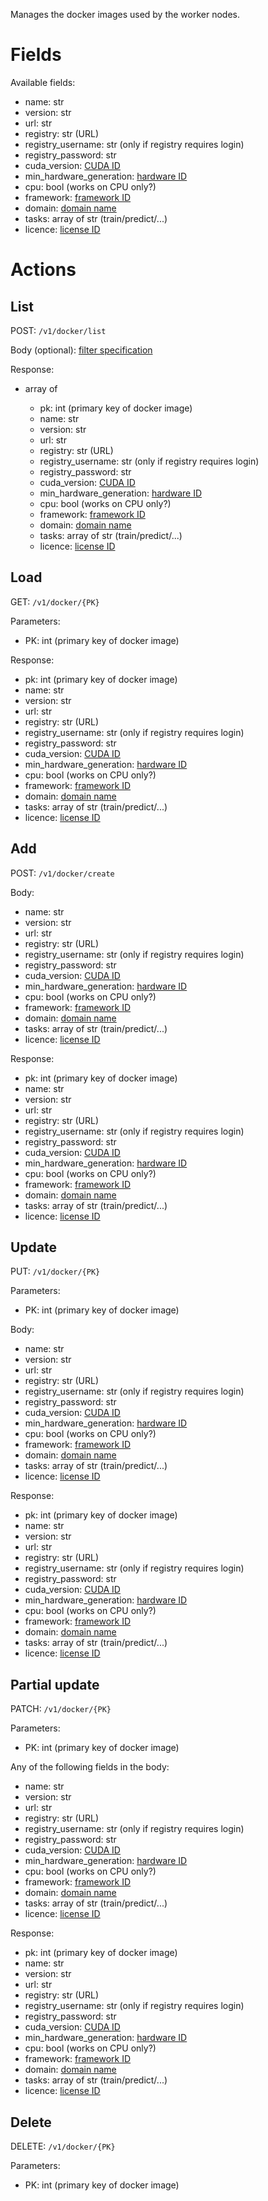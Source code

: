 Manages the docker images used by the worker nodes.

# Fields

Available fields:

  * name: str
  * version: str
  * url: str
  * registry: str (URL)
  * registry_username: str (only if registry requires login)
  * registry_password: str
  * cuda_version: [CUDA ID](cuda.md)
  * min_hardware_generation: [hardware ID](hardware.md)
  * cpu: bool (works on CPU only?)
  * framework: [framework ID](frameworks.md)
  * domain: [domain name](domains.md)
  * tasks: array of str (train/predict/...)
  * licence: [license ID](licenses.md)

# Actions

## List

POST: `/v1/docker/list`

Body (optional): [filter specification](filtering.md)
  
Response:

  * array of

    * pk: int (primary key of docker image)
    * name: str
    * version: str
    * url: str
    * registry: str (URL)
    * registry_username: str (only if registry requires login)
    * registry_password: str
    * cuda_version: [CUDA ID](cuda.md)
    * min_hardware_generation: [hardware ID](hardware.md)
    * cpu: bool (works on CPU only?)
    * framework: [framework ID](frameworks.md)
    * domain: [domain name](domains.md)
    * tasks: array of str (train/predict/...)
    * licence: [license ID](licenses.md)


## Load

GET: `/v1/docker/{PK}`

Parameters:

  * PK: int (primary key of docker image)
  
Response:

  * pk: int (primary key of docker image)
  * name: str
  * version: str
  * url: str
  * registry: str (URL)
  * registry_username: str (only if registry requires login)
  * registry_password: str
  * cuda_version: [CUDA ID](cuda.md)
  * min_hardware_generation: [hardware ID](hardware.md)
  * cpu: bool (works on CPU only?)
  * framework: [framework ID](frameworks.md)
  * domain: [domain name](domains.md)
  * tasks: array of str (train/predict/...)
  * licence: [license ID](licenses.md)

## Add

POST: `/v1/docker/create`

Body:

  * name: str
  * version: str
  * url: str
  * registry: str (URL)
  * registry_username: str (only if registry requires login)
  * registry_password: str
  * cuda_version: [CUDA ID](cuda.md)
  * min_hardware_generation: [hardware ID](hardware.md)
  * cpu: bool (works on CPU only?)
  * framework: [framework ID](frameworks.md)
  * domain: [domain name](domains.md)
  * tasks: array of str (train/predict/...)
  * licence: [license ID](licenses.md)

Response:

  * pk: int (primary key of docker image)
  * name: str
  * version: str
  * url: str
  * registry: str (URL)
  * registry_username: str (only if registry requires login)
  * registry_password: str
  * cuda_version: [CUDA ID](cuda.md)
  * min_hardware_generation: [hardware ID](hardware.md)
  * cpu: bool (works on CPU only?)
  * framework: [framework ID](frameworks.md)
  * domain: [domain name](domains.md)
  * tasks: array of str (train/predict/...)
  * licence: [license ID](licenses.md)

## Update

PUT: `/v1/docker/{PK}`

Parameters:

  * PK: int (primary key of docker image)
  
Body: 
 
  * name: str
  * version: str
  * url: str
  * registry: str (URL)
  * registry_username: str (only if registry requires login)
  * registry_password: str
  * cuda_version: [CUDA ID](cuda.md)
  * min_hardware_generation: [hardware ID](hardware.md)
  * cpu: bool (works on CPU only?)
  * framework: [framework ID](frameworks.md)
  * domain: [domain name](domains.md)
  * tasks: array of str (train/predict/...)
  * licence: [license ID](licenses.md)

Response:

  * pk: int (primary key of docker image)
  * name: str
  * version: str
  * url: str
  * registry: str (URL)
  * registry_username: str (only if registry requires login)
  * registry_password: str
  * cuda_version: [CUDA ID](cuda.md)
  * min_hardware_generation: [hardware ID](hardware.md)
  * cpu: bool (works on CPU only?)
  * framework: [framework ID](frameworks.md)
  * domain: [domain name](domains.md)
  * tasks: array of str (train/predict/...)
  * licence: [license ID](licenses.md)

## Partial update

PATCH: `/v1/docker/{PK}`

Parameters:

  * PK: int (primary key of docker image)

Any of the following fields in the body:

  * name: str
  * version: str
  * url: str
  * registry: str (URL)
  * registry_username: str (only if registry requires login)
  * registry_password: str
  * cuda_version: [CUDA ID](cuda.md)
  * min_hardware_generation: [hardware ID](hardware.md)
  * cpu: bool (works on CPU only?)
  * framework: [framework ID](frameworks.md)
  * domain: [domain name](domains.md)
  * tasks: array of str (train/predict/...)
  * licence: [license ID](licenses.md)

Response:

  * pk: int (primary key of docker image)
  * name: str
  * version: str
  * url: str
  * registry: str (URL)
  * registry_username: str (only if registry requires login)
  * registry_password: str
  * cuda_version: [CUDA ID](cuda.md)
  * min_hardware_generation: [hardware ID](hardware.md)
  * cpu: bool (works on CPU only?)
  * framework: [framework ID](frameworks.md)
  * domain: [domain name](domains.md)
  * tasks: array of str (train/predict/...)
  * licence: [license ID](licenses.md)


## Delete

DELETE: `/v1/docker/{PK}`

Parameters:

  * PK: int (primary key of docker image)
